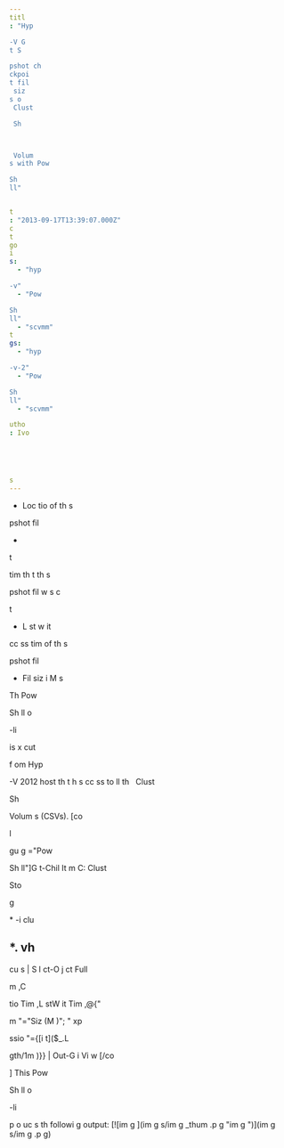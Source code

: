 ```yaml
---
titl
: "Hyp

-V G
t S

pshot ch
ckpoi
t fil
 siz
s o
 Clust

 Sh



 Volum
s with Pow

Sh
ll"


t
: "2013-09-17T13:39:07.000Z"
c
t
go
i
s: 
  - "hyp

-v"
  - "Pow

Sh
ll"
  - "scvmm"
t
gs: 
  - "hyp

-v-2"
  - "Pow

Sh
ll"
  - "scvmm"

utho
: Ivo 





s
---
```


- Loc
tio
 of th
 s

pshot fil

- 

t
 


 tim
 th
t th
 s

pshot fil
 w
s c


t


- L
st w
it
 
cc
ss tim
 of th
 s

pshot fil

- Fil
 siz
 i
 M
s

Th
 Pow

Sh
ll o

-li


 is 
x
cut

 f
om 
 Hyp

-V 2012 host th
t h
s 
cc
ss to 
ll th
  Clust

 Sh



 Volum
s (CSVs). \[co

 l

gu
g
="Pow

Sh
ll"\]G
t-Chil
It
m C:
Clust

Sto

g

 \* -i
clu

 \*.
vh
 -

cu
s
 | S
l
ct-O
j
ct Full

m
,C


tio
Tim
,L
stW
it
Tim
,@{"

m
"="Siz
 (M
)"; "
xp

ssio
"={\[i
t\]($\_.L

gth/1m
)}} | Out-G
i
Vi
w \[/co

\] This Pow

Sh
ll o

-li


 p
o
uc
s th
 followi
g output: [![im
g
](im
g
s/im
g
_thum
.p
g "im
g
")](im
g
s/im
g
.p
g)







